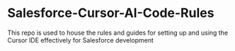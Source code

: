 # Salesforce-Cursor-AI-Code-Rules
This repo is used to house the rules and guides for setting up and using the Cursor IDE effectively for Salesforce development 
